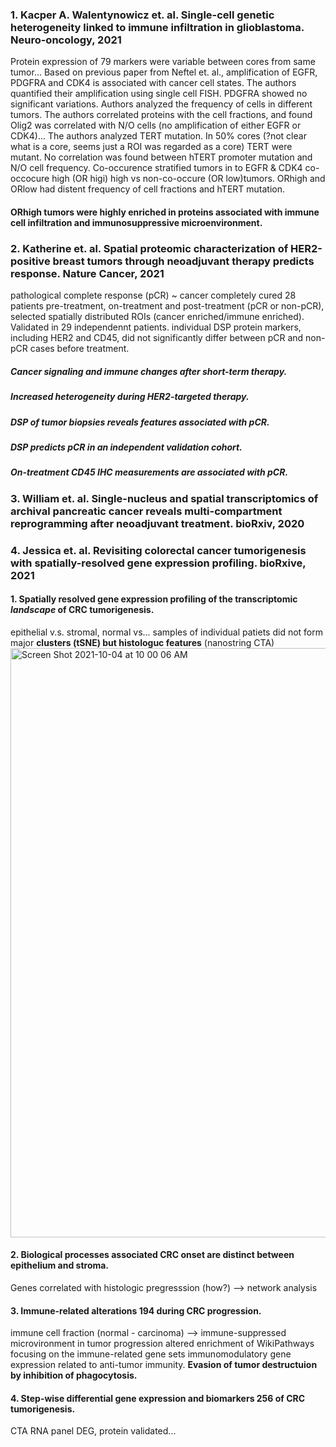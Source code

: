 ### 1. Kacper A. Walentynowicz et. al. Single-cell genetic heterogeneity linked to immune infiltration in glioblastoma. Neuro-oncology, 2021

Protein expression of 79 markers were variable between cores from same tumor...
  Based on previous paper from Neftel et. al., amplification of EGFR, PDGFRA and CDK4 is associated with cancer cell states. The authors quantified their
amplification using single cell FISH. PDGFRA showed no significant variations. Authors analyzed the frequency of cells in different tumors. The authors correlated proteins with the cell fractions, and found Olig2 was correlated with N/O cells (no amplification of either EGFR or CDK4)... The authors analyzed TERT mutation. In 50% cores (?not clear what is a core, seems just a ROI was regarded as a core) TERT were mutant. No correlation was found between hTERT promoter mutation and N/O cell frequency.
  Co-occurence stratified tumors in to EGFR & CDK4 co-occocure high (OR higi) high vs non-co-occure (OR low)tumors. ORhigh and ORlow had distent frequency of 
cell fractions and hTERT mutation.
#### ORhigh tumors were highly enriched in proteins associated with immune cell infiltration and immunosuppressive microenvironment.


### 2. Katherine et. al. Spatial proteomic characterization of HER2-positive breast tumors through neoadjuvant therapy predicts response. Nature Cancer, 2021

pathological complete response (pCR) ~ cancer completely cured
28 patients pre-treatment, on-treatment and post-treatment (pCR or non-pCR), selected spatially distributed ROIs (cancer enriched/immune enriched). Validated in 29 independennt patients.
individual DSP protein markers, including HER2 and CD45, did not significantly differ between pCR and non-pCR cases before treatment.
##### Cancer signaling and immune changes after short-term therapy.
##### Increased heterogeneity during HER2-targeted therapy.
##### DSP of tumor biopsies reveals features associated with pCR.
##### DSP predicts pCR in an independent validation cohort.
##### On-treatment CD45 IHC measurements are associated with pCR.

### 3. William et. al. Single-nucleus and spatial transcriptomics of archival pancreatic cancer reveals multi-compartment reprogramming after neoadjuvant treatment. bioRxiv, 2020

### 4. Jessica et. al. Revisiting colorectal cancer tumorigenesis with spatially-resolved gene expression profiling. bioRxive, 2021
#### 1. Spatially resolved gene expression profiling of the transcriptomic *landscape* of CRC tumorigenesis.
epithelial v.s. stromal, normal vs...
samples of individual patiets did not form major **clusters (tSNE) but histologuc features** (nanostring CTA)
<img width="943" alt="Screen Shot 2021-10-04 at 10 00 06 AM" src="https://user-images.githubusercontent.com/10766283/135864861-036d824a-648a-49e0-872b-de3dee4f2cfa.png">
#### 2. Biological processes associated CRC onset are distinct between epithelium and stroma.
Genes correlated with histologic pregresssion (how?) --> network analysis
#### 3. Immune-related alterations 194 during CRC progression.
immune cell fraction (normal - carcinoma) --> immune-suppressed microvironment in tumor progression
altered enrichment of WikiPathways focusing on the immune-related gene sets
immunomodulatory gene expression related to anti-tumor immunity. **Evasion of tumor destructuion by inhibition of phagocytosis.**
#### 4. Step-wise differential gene expression and biomarkers 256 of CRC tumorigenesis.
CTA RNA panel DEG, protein validated...





